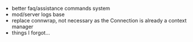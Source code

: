 * better faq/assistance commands system
* mod/server logs base
* replace connwrap, not necessary as the Connection is already a context manager
* things I forgot...
